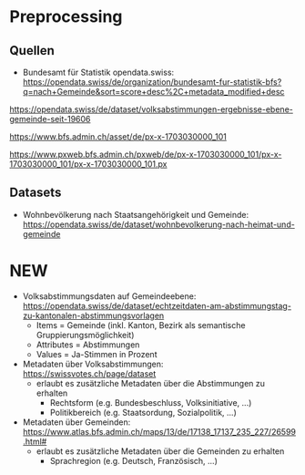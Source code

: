 # Preprocessing

## Quellen

- Bundesamt für Statistik opendata.swiss: https://opendata.swiss/de/organization/bundesamt-fur-statistik-bfs?q=nach+Gemeinde&sort=score+desc%2C+metadata_modified+desc

https://opendata.swiss/de/dataset/volksabstimmungen-ergebnisse-ebene-gemeinde-seit-19606

https://www.bfs.admin.ch/asset/de/px-x-1703030000_101

https://www.pxweb.bfs.admin.ch/pxweb/de/px-x-1703030000_101/px-x-1703030000_101/px-x-1703030000_101.px

## Datasets

- Wohnbevölkerung nach Staatsangehörigkeit und Gemeinde: https://opendata.swiss/de/dataset/wohnbevolkerung-nach-heimat-und-gemeinde



# NEW

- Volksabstimmungsdaten auf Gemeindeebene: https://opendata.swiss/de/dataset/echtzeitdaten-am-abstimmungstag-zu-kantonalen-abstimmungsvorlagen
    - Items = Gemeinde (inkl. Kanton, Bezirk als semantische Gruppierungsmöglichkeit)
    - Attributes = Abstimmungen
    - Values = Ja-Stimmen in Prozent
- Metadaten über Volksabstimmungen: https://swissvotes.ch/page/dataset
    - erlaubt es zusätzliche Metadaten über die Abstimmungen zu erhalten
        - Rechtsform (e.g. Bundesbeschluss, Volksinitiative, ...)
        - Politikbereich (e.g. Staatsordung, Sozialpolitik, ...)
- Metadaten über Gemeinden: https://www.atlas.bfs.admin.ch/maps/13/de/17138_17137_235_227/26599.html#
    - erlaubt es zusätzliche Metadaten über die Gemeinden zu erhalten
        - Sprachregion (e.g. Deutsch, Französisch, ...)

